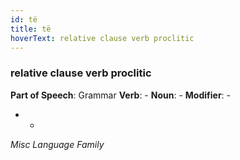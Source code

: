 ```yaml
---
id: të
title: të
hoverText: relative clause verb proclitic
---
```


### relative clause verb proclitic

**Part of Speech**: Grammar
**Verb**: -
**Noun**: -
**Modifier**: -

- -
*Misc Language Family*